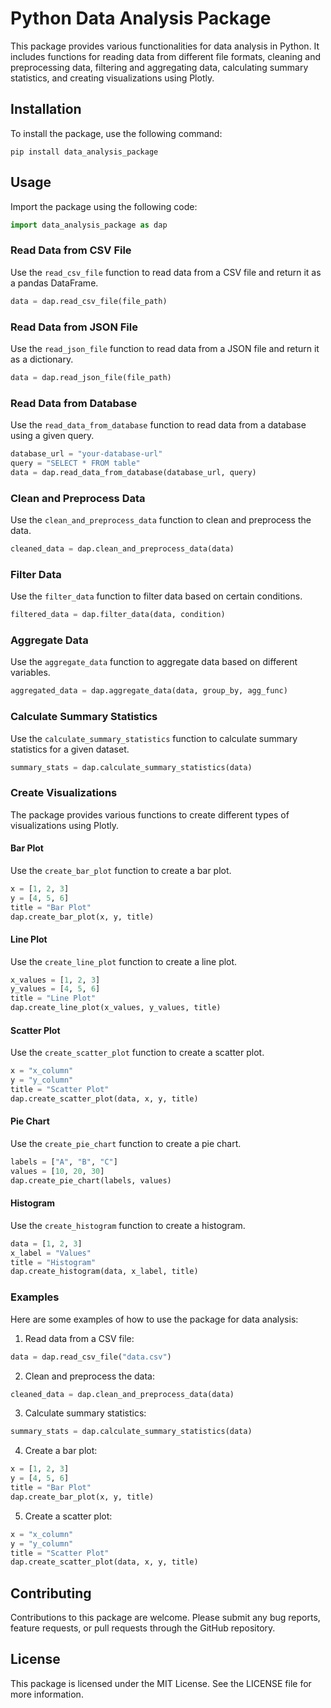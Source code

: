 # Python Data Analysis Package

This package provides various functionalities for data analysis in Python. It includes functions for reading data from different file formats, cleaning and preprocessing data, filtering and aggregating data, calculating summary statistics, and creating visualizations using Plotly.

## Installation

To install the package, use the following command:

```
pip install data_analysis_package
```

## Usage

Import the package using the following code:

```python
import data_analysis_package as dap
```

### Read Data from CSV File

Use the `read_csv_file` function to read data from a CSV file and return it as a pandas DataFrame.

```python
data = dap.read_csv_file(file_path)
```

### Read Data from JSON File

Use the `read_json_file` function to read data from a JSON file and return it as a dictionary.

```python
data = dap.read_json_file(file_path)
```

### Read Data from Database

Use the `read_data_from_database` function to read data from a database using a given query.

```python
database_url = "your-database-url"
query = "SELECT * FROM table"
data = dap.read_data_from_database(database_url, query)
```

### Clean and Preprocess Data

Use the `clean_and_preprocess_data` function to clean and preprocess the data.

```python
cleaned_data = dap.clean_and_preprocess_data(data)
```

### Filter Data

Use the `filter_data` function to filter data based on certain conditions.

```python
filtered_data = dap.filter_data(data, condition)
```

### Aggregate Data

Use the `aggregate_data` function to aggregate data based on different variables.

```python
aggregated_data = dap.aggregate_data(data, group_by, agg_func)
```

### Calculate Summary Statistics

Use the `calculate_summary_statistics` function to calculate summary statistics for a given dataset.

```python
summary_stats = dap.calculate_summary_statistics(data)
```

### Create Visualizations

The package provides various functions to create different types of visualizations using Plotly.

#### Bar Plot

Use the `create_bar_plot` function to create a bar plot.

```python
x = [1, 2, 3]
y = [4, 5, 6]
title = "Bar Plot"
dap.create_bar_plot(x, y, title)
```

#### Line Plot

Use the `create_line_plot` function to create a line plot.

```python
x_values = [1, 2, 3]
y_values = [4, 5, 6]
title = "Line Plot"
dap.create_line_plot(x_values, y_values, title)
```

#### Scatter Plot

Use the `create_scatter_plot` function to create a scatter plot.

```python
x = "x_column"
y = "y_column"
title = "Scatter Plot"
dap.create_scatter_plot(data, x, y, title)
```

#### Pie Chart

Use the `create_pie_chart` function to create a pie chart.

```python
labels = ["A", "B", "C"]
values = [10, 20, 30]
dap.create_pie_chart(labels, values)
```

#### Histogram

Use the `create_histogram` function to create a histogram.

```python
data = [1, 2, 3]
x_label = "Values"
title = "Histogram"
dap.create_histogram(data, x_label, title)
```

### Examples

Here are some examples of how to use the package for data analysis:

1. Read data from a CSV file:

```python
data = dap.read_csv_file("data.csv")
```

2. Clean and preprocess the data:

```python
cleaned_data = dap.clean_and_preprocess_data(data)
```

3. Calculate summary statistics:

```python
summary_stats = dap.calculate_summary_statistics(data)
```

4. Create a bar plot:

```python
x = [1, 2, 3]
y = [4, 5, 6]
title = "Bar Plot"
dap.create_bar_plot(x, y, title)
```

5. Create a scatter plot:

```python
x = "x_column"
y = "y_column"
title = "Scatter Plot"
dap.create_scatter_plot(data, x, y, title)
```

## Contributing

Contributions to this package are welcome. Please submit any bug reports, feature requests, or pull requests through the GitHub repository.

## License

This package is licensed under the MIT License. See the LICENSE file for more information.
